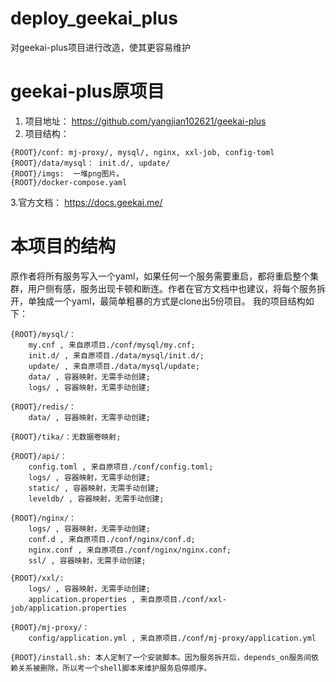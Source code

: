 # deploy_geekai_plus
对geekai-plus项目进行改造，使其更容易维护

# geekai-plus原项目
1. 项目地址： https://github.com/yangjian102621/geekai-plus
2. 项目结构：
```
{ROOT}/conf: mj-proxy/, mysql/, nginx, xxl-job, config-toml
{ROOT}/data/mysql： init.d/, update/
{ROOT}/imgs:  一堆png图片。
{ROOT}/docker-compose.yaml
```
3.官方文档：  https://docs.geekai.me/

# 本项目的结构
原作者将所有服务写入一个yaml，如果任何一个服务需要重启，都将重启整个集群，用户侧有感，服务出现卡顿和断连。作者在官方文档中也建议，将每个服务拆开，单独成一个yaml，最简单粗暴的方式是clone出5份项目。
我的项目结构如下：
```
{ROOT}/mysql/：
    my.cnf , 来自原项目./conf/mysql/my.cnf;
    init.d/ , 来自原项目./data/mysql/init.d/;
    update/ , 来自原项目./data/mysql/update;
    data/ , 容器映射，无需手动创建;
    logs/ , 容器映射，无需手动创建;

{ROOT}/redis/：
    data/ , 容器映射，无需手动创建;

{ROOT}/tika/：无数据卷映射;

{ROOT}/api/：
    config.toml , 来自原项目./conf/config.toml;
    logs/ , 容器映射，无需手动创建;
    static/ , 容器映射，无需手动创建;
    leveldb/ , 容器映射，无需手动创建;

{ROOT}/nginx/：
    logs/ , 容器映射，无需手动创建;
    conf.d , 来自原项目./conf/nginx/conf.d;
    nginx.conf , 来自原项目./conf/nginx/nginx.conf;
    ssl/ , 容器映射，无需手动创建;

{ROOT}/xxl/:
    logs/ , 容器映射，无需手动创建;
    application.properties , 来自原项目./conf/xxl-job/application.properties

{ROOT}/mj-proxy/：
    config/application.yml , 来自原项目./conf/mj-proxy/application.yml

{ROOT}/install.sh: 本人定制了一个安装脚本。因为服务拆开后，depends_on服务间依赖关系被删除，所以考一个shell脚本来维护服务启停顺序。
```

